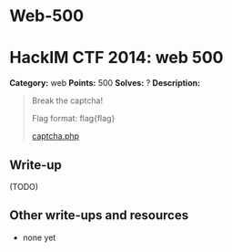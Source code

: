 # Web-500
# HackIM CTF 2014: web 500

**Category:** web
**Points:** 500
**Solves:** ?
**Description:**

> Break the captcha! 
>
> Flag format: flag{flag}
>
>	[captcha.php](54.165.191.231/captcha.php)

## Write-up

(TODO)

## Other write-ups and resources

* none yet
